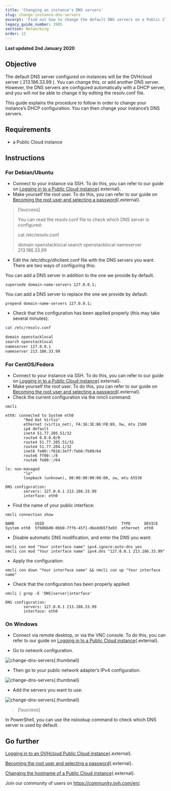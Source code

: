 ```yaml
---
title: 'Changing an instance’s DNS servers'
slug: change-instance-dns-servers
excerpt: 'Find out how to change the default DNS servers on a Public Cloud instance'
legacy_guide_number: 1985
section: Networking
order: 12
---
```


**Last updated 2nd January 2020**

## Objective

The default DNS server configured on instances will be the OVHcloud server ( 213.186.33.99 ). You can change this, or add another DNS server. However, the DNS servers are configured automatically with a DHCP server, and you will not be able to change it by editing the resolv.conf file.

This guide explains the procedure to follow in order to change your instance’s DHCP configuration. You can then change your instance’s DNS servers.


## Requirements
- a Public Cloud instance

## Instructions

### For Debian/Ubuntu

- Connect to your instance via SSH. To do this, you can refer to our guide on [Logging in to a Public Cloud instance](../first-login/){.external}.
- Make yourself the root user. To do this, you can refer to our guide on [Becoming the root user and selecting a password](../become_the_root_user_and_select_a_password/){.external}.

> [!success]
>
> You can read the resolv.conf file to check which DNS server is configured:
> 
> cat /etc/resolv.conf
> 
> 
> domain openstacklocal
> search openstacklocal
> nameserver 213.186.33.99
>

- Edit the /etc/dhcp/dhclient.conf file with the DNS servers you want.
There are two ways of configuring this:

You can add a DNS server in addition to the one we provide by default.
  
```
supersede domain-name-servers 127.0.0.1;
```

You can add a DNS server to replace the one we provide by default.
    
```
prepend domain-name-servers 127.0.0.1;
```
 
- Check that the configuration has been applied properly (this may take several minutes):

```bash
cat /etc/resolv.conf

domain openstacklocal
search openstacklocal
nameserver 127.0.0.1
nameserver 213.186.33.99
```

### For CentOS/Fedora

- Connect to your instance via SSH. To do this, you can refer to our guide on [Logging in to a Public Cloud instance](../first-login/){.external}.
- Make yourself the root user. To do this, you can refer to our guide on [Becoming the root user and selecting a password](../become_the_root_user_and_select_a_password/){.external}.
- Check the current configuration via the nmcli command:

```
nmcli
 
eth0: connected to System eth0
        "Red Hat Virtio"
        ethernet (virtio_net), FA:16:3E:B6:FB:89, hw, mtu 1500
        ip4 default
        inet4 51.77.205.51/32
        route4 0.0.0.0/0
        route4 51.77.205.51/32
        route4 51.77.204.1/32
        inet6 fe80::f816:3eff:feb6:fb89/64
        route6 ff00::/8
        route6 fe80::/64
 
lo: non-managed
        "lo"
        loopback (unknown), 00:00:00:00:00:00, sw, mtu 65536
 
DNS configuration:
        servers: 127.0.0.1 213.186.33.99
        interface: eth0
```
- Find the name of your public interface:

```
nmcli connection show
 
NAME         UUID                                  TYPE      DEVICE
System eth0  5fb06bd0-0bb0-7ffb-45f1-d6edd65f3e03  ethernet  eth0
```
- Disable automatic DNS modification, and enter the DNS you want:

```
nmcli con mod "Your interface name" ipv4.ignore-auto-dns yes
nmcli con mod "Your interface name" ipv4.dns "127.0.0.1 213.186.33.99"
```
- Apply the configuration:

```
nmcli con down "Your interface name" && nmcli con up "Your interface name"
```
- Check that the configuration has been properly applied:

```
nmcli | grep -E 'DNS|server|interface'
 
DNS configuration:
        servers: 127.0.0.1 213.186.33.99
        interface: eth0
```

### On Windows

- Connect via remote desktop, or via the VNC console. To do this, you can refer to our guide on [Logging in to a Public Cloud instance](../first-login/){.external}.

- Go to network configuration.

![change-dns-servers](images/changednsservers1.png){.thumbnail}

- Then go to your public network adapter’s IPv4 configuration.

![change-dns-servers](images/changednsservers2.png){.thumbnail}

- Add the servers you want to use:

![change-dns-servers](images/changednsservers3.png){.thumbnail}

> [!success]
>
In PowerShell, you can use the nslookup command to check which DNS server is used by default.
>

## Go further

[Logging in to an OVHcloud Public Cloud instance](../first-login/){.external}.

[Becoming the root user and selecting a password](../become_the_root_user_and_select_a_password/){.external}.

[Changing the hostname of a Public Cloud instance](../changing_the_hostname_of_an_instance/){.external}.

Join our community of users on <https://community.ovh.com/en/>.

